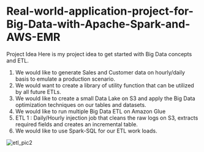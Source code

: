 # Real-world-application-project-for-Big-Data-with-Apache-Spark-and-AWS-EMR

Project Idea
Here is my project idea to get started with Big Data concepts and ETL.
1.	We would like to generate Sales and Customer data on hourly/daily basis to emulate a production scenario.
2.	We would want to create a library of utility function that can be utilized by all future ETLs.
3.	We would like to create a small Data Lake on S3 and apply the Big Data optimization techniques on our tables and datasets.
4.	We would like to run multiple Big Data ETL on Amazon Glue
1.	ETL 1 : Daily/Hourly injection job that cleans the raw logs on S3, extracts required fields and creates an incremental table.
5.	We would like to use Spark-SQL for our ETL work loads.




![etl_pic2](https://user-images.githubusercontent.com/34807427/156143294-f5b6ce55-f139-4d0c-86dd-3214487f49eb.jpg)
